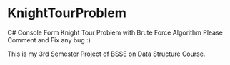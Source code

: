 # KnightTourProblem

C# Console Form Knight Tour Problem with Brute Force Algorithm
Please Comment and Fix any bug :)


This is my 3rd Semester Project of BSSE on Data Structure Course.
